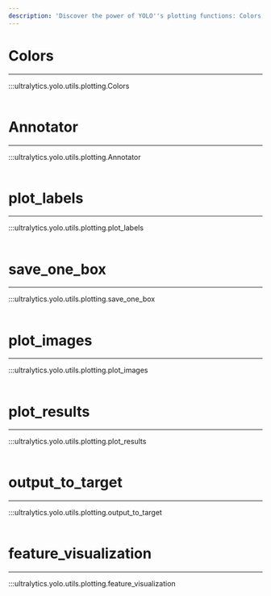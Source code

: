 ```yaml
---
description: 'Discover the power of YOLO''s plotting functions: Colors, Labels and Images. Code examples to output targets and visualize features. Check it now.'
---
```


# Colors
---
:::ultralytics.yolo.utils.plotting.Colors
<br><br>

# Annotator
---
:::ultralytics.yolo.utils.plotting.Annotator
<br><br>

# plot_labels
---
:::ultralytics.yolo.utils.plotting.plot_labels
<br><br>

# save_one_box
---
:::ultralytics.yolo.utils.plotting.save_one_box
<br><br>

# plot_images
---
:::ultralytics.yolo.utils.plotting.plot_images
<br><br>

# plot_results
---
:::ultralytics.yolo.utils.plotting.plot_results
<br><br>

# output_to_target
---
:::ultralytics.yolo.utils.plotting.output_to_target
<br><br>

# feature_visualization
---
:::ultralytics.yolo.utils.plotting.feature_visualization
<br><br>